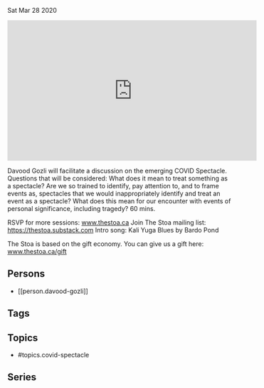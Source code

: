 



Sat Mar 28 2020

<iframe width="560" height="315" src="https://www.youtube.com/embed/cnZQClQMqtc" title="The COVID Spectacle w/ Davood Gozli" frameborder="0" allow="accelerometer; autoplay; clipboard-write; encrypted-media; gyroscope; picture-in-picture" allowfullscreen ></iframe>

Davood Gozli will facilitate a discussion on the emerging COVID Spectacle. Questions that will be considered: What does it mean to treat something as a spectacle? Are we so trained to identify, pay attention to, and to frame events as, spectacles that we would inappropriately identify and treat an event as a spectacle? What does this mean for our encounter with events of personal significance, including tragedy?  60 mins.

RSVP for more sessions: www.thestoa.ca
Join The Stoa mailing list: https://thestoa.substack.com
Intro song: Kali Yuga Blues by Bardo Pond

The Stoa is based on the gift economy. You can give us a gift here: www.thestoa.ca/gift

## Persons

- [[person.davood-gozli]]

## Tags



## Topics

- #topics.covid-spectacle

## Series



